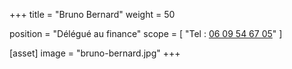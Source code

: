 +++
title = "Bruno Bernard"
weight = 50

position = "Délégué au finance"
scope = [
  "Tel : <a href='tel:06 09 54 67 05‬‬'>06 09 54 67 05‬‬</a>"
]

[asset]
  image = "bruno-bernard.jpg"
+++
